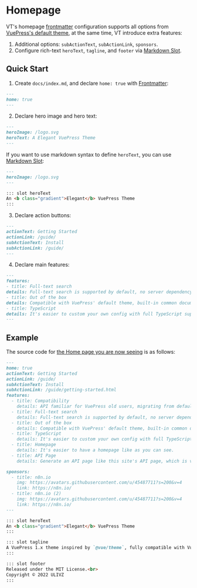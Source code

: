 # Homepage

VT's homepage [frontmatter](https://vuepress.vuejs.org/guide/frontmatter.html) configuration supports all options from [VuePress's default theme](https://vuepress.vuejs.org/theme/default-theme-config.html#homepage), at the same time, VT introduce extra features:

<iframeUnity iWidth="740" iHeight="300" ihtml="/unity/index.html"></iframeUnity>

1. Additional options: `subActionText`, `subActionLink`, `sponsors`.
2. Configure rich-text `heroText`, `tagline`, and `footer` via [Markdown Slot](https://vuepress.vuejs.org/guide/markdown-slot.html).

## Quick Start

1. Create `docs/index.md`, and declare `home: true` with [Frontmatter](https://vuepress.vuejs.org/guide/frontmatter.html):

```md
---
home: true
---
```

2. Declare hero image and hero text:

```md
---
heroImage: /logo.svg
heroText: A Elegant VuePress Theme
---
```

If you want to use markdown syntax to define `heroText`, you can use [Markdown Slot](https://vuepress.vuejs.org/guide/markdown-slot.html):

```md
---
heroImage: /logo.svg
---

::: slot heroText
An <b class="gradient">Elegant</b> VuePress Theme
:::
```

3. Declare action buttons:

```md
---
actionText: Getting Started
actionLink: /guide/
subActionText: Install
subActionLink: /guide/
---
```

4. Declare main features:

```md
---
features:
- title: Full-text search
details: Full-text search is supported by default, no server dependency, distinguishing locales.
- title: Out of the box
details: Compatible with VuePress' default theme, built-in common documentation features, e.g. i18n, Code Copy, TOC.
- title: TypeScript
details: It's easier to custom your own config with full TypeScript support.
---
```

## Example

The source code for [the Home page you are now seeing](/) is as follows:

```md
---
home: true
actionText: Getting Started
actionLink: /guide/
subActionText: Install
subActionLink: /guide/getting-started.html
features:
  - title: Compatibility
    details: API familiar for VuePress old users, migrating from default theme is almost no costing.
  - title: Full-text search
    details: Full-text search is supported by default, no server dependency, distinguishing locales.
  - title: Out of the box
    details: Compatible with VuePress' default theme, built-in common documentation features.
  - title: TypeScript
    details: It's easier to custom your own config with full TypeScript support.
  - title: Homepage
    details: It's easier to have a homepage like as you can see.
  - title: API Page
    details: Generate an API page like this site's API page, which is very useful to index APIs.

sponsors:
  - title: n8n.io
    img: https://avatars.githubusercontent.com/u/45487711?s=200&v=4
    link: https://n8n.io/
  - title: n8n.io (2)
    img: https://avatars.githubusercontent.com/u/45487711?s=200&v=4
    link: https://n8n.io/
---

::: slot heroText
An <b class="gradient">Elegant</b> VuePress Theme
:::

::: slot tagline
A VuePress 1.x theme inspired by `@vue/theme`, fully compatible with VuePress default theme.
:::

::: slot footer
Released under the MIT License.<br>
Copyright © 2022 ULIVZ
:::
```
